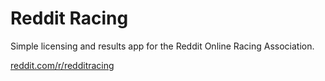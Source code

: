 # Reddit Racing

Simple licensing and results app for the Reddit Online Racing Association.

[reddit.com/r/redditracing](http://www.reddit.com/r/redditracing)
